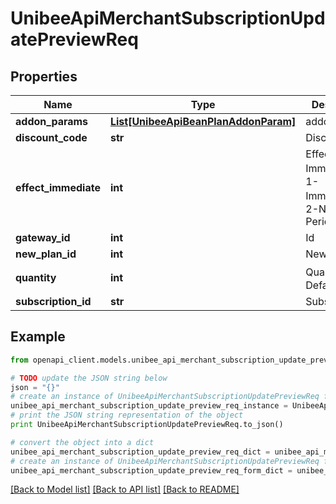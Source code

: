 # UnibeeApiMerchantSubscriptionUpdatePreviewReq


## Properties

Name | Type | Description | Notes
------------ | ------------- | ------------- | -------------
**addon_params** | [**List[UnibeeApiBeanPlanAddonParam]**](UnibeeApiBeanPlanAddonParam.md) | addonParams | [optional] 
**discount_code** | **str** | DiscountCode | [optional] 
**effect_immediate** | **int** | Effect Immediate，1-Immediate，2-Next Period | [optional] 
**gateway_id** | **int** | Id | [optional] 
**new_plan_id** | **int** | New PlanId | 
**quantity** | **int** | Quantity，Default 1 | [optional] 
**subscription_id** | **str** | SubscriptionId | 

## Example

```python
from openapi_client.models.unibee_api_merchant_subscription_update_preview_req import UnibeeApiMerchantSubscriptionUpdatePreviewReq

# TODO update the JSON string below
json = "{}"
# create an instance of UnibeeApiMerchantSubscriptionUpdatePreviewReq from a JSON string
unibee_api_merchant_subscription_update_preview_req_instance = UnibeeApiMerchantSubscriptionUpdatePreviewReq.from_json(json)
# print the JSON string representation of the object
print UnibeeApiMerchantSubscriptionUpdatePreviewReq.to_json()

# convert the object into a dict
unibee_api_merchant_subscription_update_preview_req_dict = unibee_api_merchant_subscription_update_preview_req_instance.to_dict()
# create an instance of UnibeeApiMerchantSubscriptionUpdatePreviewReq from a dict
unibee_api_merchant_subscription_update_preview_req_form_dict = unibee_api_merchant_subscription_update_preview_req.from_dict(unibee_api_merchant_subscription_update_preview_req_dict)
```
[[Back to Model list]](../README.md#documentation-for-models) [[Back to API list]](../README.md#documentation-for-api-endpoints) [[Back to README]](../README.md)


